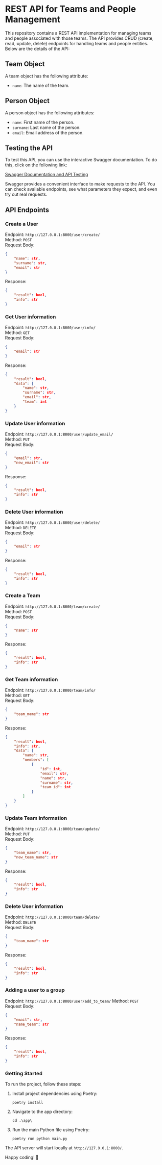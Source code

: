 # REST API for Teams and People Management

This repository contains a REST API implementation for managing teams and people associated with those teams. The API provides CRUD (create, read, update, delete) endpoints for handling teams and people entities. Below are the details of the API:

## Team Object
A team object has the following attribute:
- `name`: The name of the team.

## Person Object
A person object has the following attributes:
- `name`: First name of the person.
- `surname`: Last name of the person.
- `email`: Email address of the person.

## Testing the API

To test this API, you can use the interactive Swagger documentation. To do this, click on the following link:

[Swagger Documentation and API Testing](http://127.0.0.1:8000/docs#/)

Swagger provides a convenient interface to make requests to the API. You can check available endpoints, see what parameters they expect, and even try out real requests.


## API Endpoints

### Create a User
Endpoint: `http://127.0.0.1:8000/user/create/`  
Method: `POST`  
Request Body:
```json
{
    "name": str,
    "surname": str,
    "email": str
}
```

Response:
```json
{
    "result": bool,
    "info": str
}
```

### Get User information
Endpoint: `http://127.0.0.1:8000/user/info/`  
Method: `GET`  
Request Body:
```json
{
    "email": str
}
```

Response:
```json
{
    "result": bool,
    "data": {
        "name": str,
        "surname": str,
        "email": str,
        "team": int
    }
}
```

### Update User information
Endpoint: `http://127.0.0.1:8000/user/update_email/`  
Method: `PUT`  
Request Body:
```json
{
    "email": str,
    "new_email": str
}
```

Response:
```json
{
    "result": bool,
    "info": str
}
```

### Delete User information
Endpoint: `http://127.0.0.1:8000/user/delete/`  
Method: `DELETE`  
Request Body:
```json
{
    "email": str
}
```

Response:
```json
{
    "result": bool,
    "info": str
}
```

### Create a Team
Endpoint: `http://127.0.0.1:8000/team/create/`  
Method: `POST`  
Request Body:
```json
{
    "name": str
}
```

Response:
```json
{
    "result": bool,
    "info": str
}
```


### Get Team information
Endpoint: `http://127.0.0.1:8000/team/info/`  
Method: `GET`  
Request Body:
```json
{
    "team_name": str
}
```

Response:
```json
{
    "result": bool,
    "info": str,
    "data": {
        "name": str,
        "members": [
            {
                "id": int,
                "email": str,
                "name": str,
                "surname": str,
                "team_id": int
            }
        ]
    }
}
```


### Update Team information
Endpoint: `http://127.0.0.1:8000/team/update/`  
Method: `PUT`  
Request Body:
```json
{
    "team_name": str,
    "new_team_name": str
}
```

Response:
```json
{
    "result": bool,
    "info": str
}
```

### Delete User information
Endpoint: `http://127.0.0.1:8000/team/delete/`  
Method: `DELETE`  
Request Body:
```json
{
    "team_name": str
}
```

Response:
```json
{
    "result": bool,
    "info": str
}
```

### Adding a user to a group
Endpoint: `http://127.0.0.1:8000/user/add_to_team/` 
Method: `POST`  
Request Body:
```json
{
    "email": str,
    "name_team": str
}
```

Response:
```json
{
    "result": bool,
    "info": str
}
```




### Getting Started
To run the project, follow these steps:

1. Install project dependencies using Poetry:
   ```
   poetry install
   ```

2. Navigate to the app directory:
   ```
   cd .\app\
   ```

3. Run the main Python file using Poetry:
   ```
   poetry run python main.py
   ```

The API server will start locally at `http://127.0.0.1:8000/`.

Happy coding! 🚀

